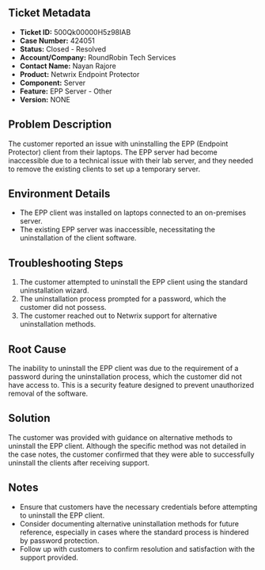 ## Ticket Metadata
- **Ticket ID:** 500Qk00000H5z98IAB
- **Case Number:** 424051
- **Status:** Closed - Resolved
- **Account/Company:** RoundRobin Tech Services
- **Contact Name:** Nayan Rajore
- **Product:** Netwrix Endpoint Protector
- **Component:** Server
- **Feature:** EPP Server - Other
- **Version:** NONE

## Problem Description
The customer reported an issue with uninstalling the EPP (Endpoint Protector) client from their laptops. The EPP server had become inaccessible due to a technical issue with their lab server, and they needed to remove the existing clients to set up a temporary server.

## Environment Details
- The EPP client was installed on laptops connected to an on-premises server.
- The existing EPP server was inaccessible, necessitating the uninstallation of the client software.

## Troubleshooting Steps
1. The customer attempted to uninstall the EPP client using the standard uninstallation wizard.
2. The uninstallation process prompted for a password, which the customer did not possess.
3. The customer reached out to Netwrix support for alternative uninstallation methods.

## Root Cause
The inability to uninstall the EPP client was due to the requirement of a password during the uninstallation process, which the customer did not have access to. This is a security feature designed to prevent unauthorized removal of the software.

## Solution
The customer was provided with guidance on alternative methods to uninstall the EPP client. Although the specific method was not detailed in the case notes, the customer confirmed that they were able to successfully uninstall the clients after receiving support.

## Notes
- Ensure that customers have the necessary credentials before attempting to uninstall the EPP client.
- Consider documenting alternative uninstallation methods for future reference, especially in cases where the standard process is hindered by password protection.
- Follow up with customers to confirm resolution and satisfaction with the support provided.